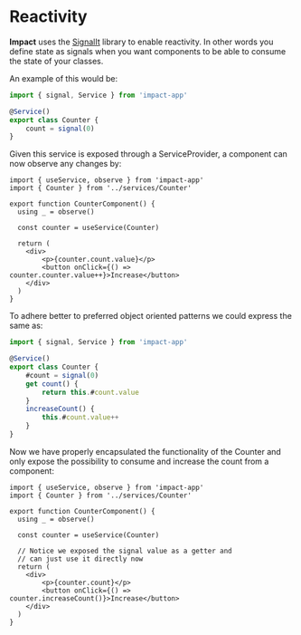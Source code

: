 # Reactivity

**Impact** uses the [SignalIt](https://github.com/christianalfoni/signalit) library to enable reactivity. In other words you define state as signals when you want components to be able to consume the state of your classes.

An example of this would be:

```ts
import { signal, Service } from 'impact-app'

@Service()
export class Counter {
    count = signal(0)
}
```

Given this service is exposed through a ServiceProvider, a component can now observe any changes by:

```tsx
import { useService, observe } from 'impact-app'
import { Counter } from '../services/Counter'

export function CounterComponent() {
  using _ = observe()
  
  const counter = useService(Counter)

  return (
    <div>
        <p>{counter.count.value}</p>
        <button onClick={() => counter.counter.value++}>Increase</button>
    </div>
  )
}
```

To adhere better to preferred object oriented patterns we could express the same as:

```ts
import { signal, Service } from 'impact-app'

@Service()
export class Counter {
    #count = signal(0)
    get count() {
        return this.#count.value
    }
    increaseCount() {
        this.#count.value++
    }
}
```

Now we have properly encapsulated the functionality of the Counter and only expose the possibility to consume and increase the count from a component:

```tsx
import { useService, observe } from 'impact-app'
import { Counter } from '../services/Counter'

export function CounterComponent() {
  using _ = observe()
  
  const counter = useService(Counter)

  // Notice we exposed the signal value as a getter and
  // can just use it directly now
  return (
    <div>
        <p>{counter.count}</p>
        <button onClick={() => counter.increaseCount()}>Increase</button>
    </div>
  )
}
```
